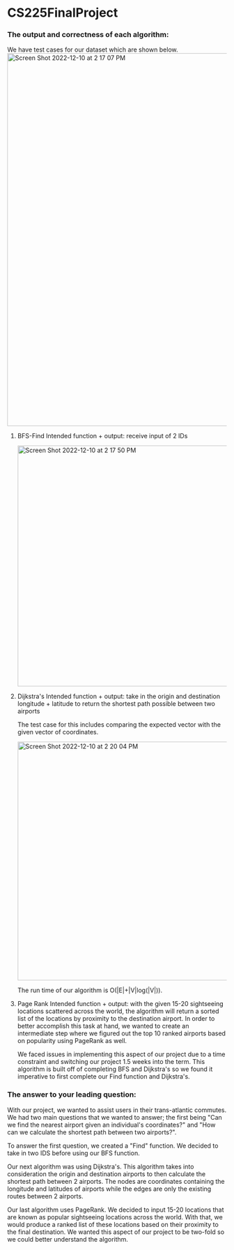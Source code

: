 # CS225FinalProject

### The output and correctness of each algorithm:
We have test cases for our dataset which are shown below. 
<img width="856" alt="Screen Shot 2022-12-10 at 2 17 07 PM" src="https://user-images.githubusercontent.com/90567203/206873743-cab4a9de-499e-49ee-b381-579d90d66b6a.png">

1. BFS-Find
    Intended function + output: receive input of 2 IDs
    
    <img width="553" alt="Screen Shot 2022-12-10 at 2 17 50 PM" src="https://user-images.githubusercontent.com/90567203/206873778-d0ddafd2-07dd-4f03-846b-eb7aff4b2b39.png">
2. Dijkstra's
    Intended function + output: take in the origin and destination longitude + latitude to return the shortest path possible between two airports
    
    The test case for this includes comparing the expected vector with the given vector of coordinates.  
    
    <img width="548" alt="Screen Shot 2022-12-10 at 2 20 04 PM" src="https://user-images.githubusercontent.com/90567203/206873832-82f17892-3836-44e4-896e-1096a5eabbd7.png">
    
    The run time of our algorithm is O(|E|+|V|log(|V|)).

3. Page Rank 
    Intended function + output: with the given 15-20 sightseeing locations scattered across the world, the algorithm will return a sorted list of the locations by proximity to the destination airport. In order to better accomplish this task at hand, we wanted to create an intermediate step where we figured out the top 10 ranked airports based on popularity using PageRank as well.
    
    We faced issues in implementing this aspect of our project due to a time constraint and switching our project 1.5 weeks into the term. This algorithm is built off of completing BFS and Dijkstra's so we found it imperative to first complete our Find function and Dijkstra's.
    


### The answer to your leading question:

With our project, we wanted to assist users in their trans-atlantic commutes. We had two main questions that we wanted to answer; the first being "Can we find the nearest airport given an individual's coordinates?" and "How can we calculate the shortest path between two airports?". 

To answer the first question, we created a "Find" function. We decided to take in two IDS before using our BFS function.


Our next algorithm was using Dijkstra's. This algorithm takes into consideration the origin and destination airports to then calculate the shortest path between 2 airports. The nodes are coordinates containing the longitude and latitudes of airports while the edges are only the existing routes between 2 airports.  


Our last algorithm uses PageRank. We decided to input 15-20 locations that are known as popular sightseeing locations across the world. With that, we would produce a ranked list of these locations based on their proximity to the final destination. We wanted this aspect of our project to be two-fold so we could better understand the algorithm.
